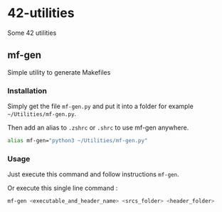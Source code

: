 # 42-utilities
Some 42 utilities

## mf-gen
Simple utility to generate Makefiles
### Installation

Simply get the file `mf-gen.py` and put it into a folder for example `~/Utilities/mf-gen.py`.

Then add an alias to `.zshrc` or `.shrc` to use mf-gen anywhere.
```bash
alias mf-gen="python3 ~/Utilities/mf-gen.py"
```
### Usage

Just execute this command and follow instructions `mf-gen`.

Or execute this single line command : 
```bash
mf-gen <executable_and_header_name> <srcs_folder> <header_folder>
```
